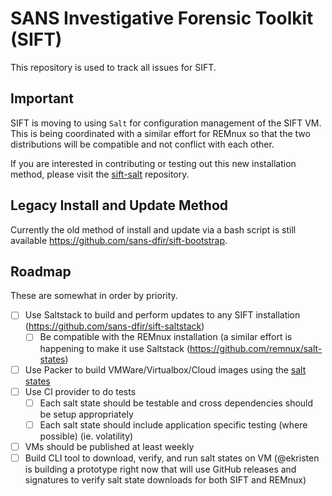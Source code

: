 # SANS Investigative Forensic Toolkit (SIFT)

This repository is used to track all issues for SIFT.

## Important 

SIFT is moving to using `Salt` for configuration management of the SIFT VM. This is being coordinated with a similar effort for REMnux so that the two distributions will be compatible and not conflict with each other.

If you are interested in contributing or testing out this new installation method, please visit the [sift-salt](https://github.com/sans-dfir/sift-saltstack) repository.

## Legacy Install and Update Method

Currently the old method of install and update via a bash script is still available https://github.com/sans-dfir/sift-bootstrap.

## Roadmap

These are somewhat in order by priority.

* [ ] Use Saltstack to build and perform updates to any SIFT installation (https://github.com/sans-dfir/sift-saltstack)
  * [ ] Be compatible with the REMnux installation (a similar effort is happening to make it use Saltstack (https://github.com/remnux/salt-states)
* [ ] Use Packer to build VMWare/Virtualbox/Cloud images using the [salt states](https://github.com/sans-dfir/sift-saltstack)
* [ ] Use CI provider to do tests
  * [ ] Each salt state should be testable and cross dependencies should be setup appropriately
  * [ ] Each salt state should include application specific testing (where possible) (ie. volatility)
* [ ] VMs should be published at least weekly
* [ ] Build CLI tool to download, verify, and run salt states on VM (@ekristen is building a prototype right now that will use GitHub releases and signatures to verify salt state downloads for both SIFT and REMnux)
